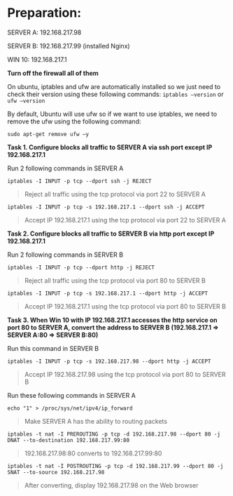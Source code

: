 # Preparation:

SERVER A: 192.168.217.98

SERVER B: 192.168.217.99 (installed Nginx)

WIN 10: 192.168.217.1

**Turn off the firewall all of them**

On ubuntu, iptables and ufw are automatically installed so we just need to check their version using these following commands: `iptables –version` or `ufw –version`

By default, Ubuntu will use ufw so if we want to use iptables, we need to remove the ufw using the following command: 

    sudo apt-get remove ufw –y

**Task 1. Configure blocks all traffic to SERVER A via ssh port except IP 192.168.217.1**

Run 2 following commands in SERVER A

    iptables -I INPUT -p tcp --dport ssh -j REJECT

  > Reject all traffic using the tcp protocol via port 22 to SERVER A
    
  >

    iptables -I INPUT -p tcp -s 192.168.217.1 --dport ssh -j ACCEPT
  
  > Accept IP 192.168.217.1 using the tcp protocol via port 22 to SERVER A

**Task 2. Configure blocks all traffic to SERVER B via http port except IP 192.168.217.1**

Run 2 following commands in SERVER B

    iptables -I INPUT -p tcp --dport http -j REJECT

  > Reject all traffic using the tcp protocol via port 80 to SERVER B

  >

    iptables -I INPUT -p tcp -s 192.168.217.1 --dport http -j ACCEPT

  > Accept IP 192.168.217.1 using the tcp protocol via port 80 to SERVER B 

**Task 3. When Win 10 with IP 192.168.217.1 accesses the http service on port 80 to SERVER A, convert the address to SERVER B (192.168.217.1 => SERVER A:80 => SERVER B:80)**

Run this command in SERVER B

    iptables -I INPUT -p tcp -s 192.168.217.98 --dport http -j ACCEPT

  > Accept IP 192.168.217.98 using the tcp protocol via port 80 to SERVER B 

Run these following commands in SERVER A

    echo "1" > /proc/sys/net/ipv4/ip_forward

  > Make SERVER A has the ability to routing packets

  >

    iptables -t nat -I PREROUTING -p tcp -d 192.168.217.98 --dport 80 -j DNAT --to-destination 192.168.217.99:80

  > 192.168.217.98:80 converts to 192.168.217.99:80

  >

    iptables -t nat -I POSTROUTING -p tcp -d 192.168.217.99 --dport 80 -j SNAT --to-source 192.168.217.98
  
  > After converting, display 192.168.217.98 on the Web browser



